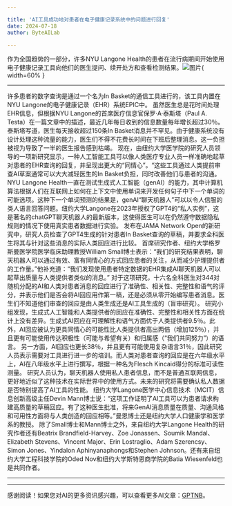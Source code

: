 ```yaml
---

title: 'AI工具成功地对患者在电子健康记录系统中的问题进行回复'
date: 2024-07-18
author: ByteAILab

---
```


作为全国趋势的一部分，许多NYU Langone Health的患者在流行病期间开始使用电子健康记录工具向他们的医生提问、续开处方和查看检测结果。![图片](https://ai-techpark.com/wp-content/uploads/2024/07/AI-Tool-960x540.jpg){ width=60% }

---
许多患者的数字查询是通过一个名为In Basket的通信工具进行的，该工具内置在NYU Langone的电子健康记录（EHR）系统EPIC中。
虽然医生总是花时间处理EHR信息，但根据NYU Langone的首席医疗信息官保罗·A·泰斯塔（Paul A. Testa）在一篇文章中的描述，最近几年每日收到的信息数量每年增长超过30％。泰斯塔写道，医生每天接收超过150条In Basket消息并不罕见。由于健康系统没有设计处理这种流量的能力，医生们不得不花费长时间在下班后整理消息。这一负担被视为导致了一半的医生报告感到枯竭。
现在，由纽约大学医学院的研究人员领导的一项新研究显示，一种人工智能工具可以像人类医疗专业人员一样准确地起草对患者的EHR查询的回复，并呈现出更大的“同情心”。“这些工具通过人类提前审查AI草案通常可以大大减轻医生的In Basket负担，同时改善他们与患者的沟通。
NYU Langone Health一直在测试生成式人工智能（genAI）的能力，其中计算机算法根据人们在互联网上如何在上下文中使用单词来开发任何句子中下一个单词的可能选项。这种下一个单词预测的结果是，genAI“聊天机器人”可以以令人信服的类人语言回答问题。纽约大学Langone在2023年授权了GPT4的“私人实例”，这是著名的chatGPT聊天机器人的最新版本，这使得医生可以在仍然遵守数据隐私规则的情况下使用真实患者数据进行实验。
发布在JAMA Network Open的新研究中，研究人员检查了GPT4生成的针对患者In Basket查询的草稿，并要求全科医生将其与针对这些消息的实际人类回应进行比较。
首席研究作者、纽约大学格罗斯曼医学院医学临床助理教授William Small博士表示：“我们的研究结果表明，聊天机器人可以通过有效、富有同情心的方式回应患者的关注，从而减少护理提供者的工作量。”他补充道：“我们发现使用患者特定数据的EHR集成AI聊天机器人可以起草出质量与人类提供者类似的消息。”
对于这项研究，十六名全科医生对344对随机分配的AI和人类对患者消息的回应进行了准确性、相关性、完整性和语气的评分，并表示他们是否会将AI回应用作第一稿，还是必须从零开始编写患者消息。医生们不知道他们审查的回应是由人类生成还是AI工具生成的（盲审研究）。
研究小组发现，生成式人工智能和人类提供者的回应在准确性、完整性和相关性方面在统计上没有差异。生成式AI回应在可理解性和语气方面优于人类提供者9.5％。此外，AI回应被认为更具同情心的可能性比人类提供者高出两倍（增加125％），并且更有可能使用传达积极性（可能与希望有关）和归属感（“我们共同努力”）的语言。
另一方面，AI回应也更长38％，并且更有可能使用复杂语言31％，因此研究人员表示需要对工具进行进一步的培训。而人类对患者查询的回应是在六年级水平上，AI在八年级水平上进行撰写，根据一种名为Flesch Kincaid得分的标准可读性测量。
研究人员认为，聊天机器人使用私人患者信息，而不是普通互联网信息，更好地近似了这种技术在实际世界中的使用方式。未来的研究将需要确认私人数据是否特别提高了AI工具的性能。
纽约大学Langone医学中心信息技术（MCIT）信息创新高级主任Devin Mann博士说：“这项工作证明了AI工具可以为患者请求构建高质量的草稿回应。有了这种医生批准，将来GenAI消息质量在质量、沟通风格和可用性方面将与人类创造的回应相等。”曼恩博士还是纽约大学人口健康学和医学系的教授。
除了Small博士和Mann博士之外，来自纽约大学Langone Health的研究作者还有Beatrix Brandfield-Harvey、Zoe Jonassen、Soumik Mandal、Elizabeth Stevens、Vincent Major、Erin Lostraglio、Adam Szerencsy、Simon Jones、Yindalon Aphinyanaphongs和Stephen Johnson。还有来自纽约大学工程科技学院的Oded Nov和纽约大学斯特恩商学院的Batia Wiesenfeld也是共同作者。

---
---
感谢阅读！如果您对AI的更多资讯感兴趣，可以查看更多AI文章：[GPTNB](https://gptnb.com)。